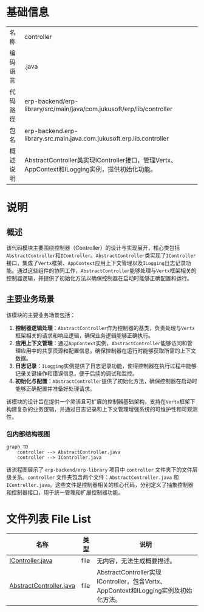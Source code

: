 # 基础信息

|      |      |
|------|------|
| 名称 | controller |
| 编码语言 | .java |
| 代码路径 | erp-backend/erp-library/src/main/java/com.jukusoft/erp/lib/controller |
| 包名 | erp-backend.erp-library.src.main.java.com.jukusoft.erp.lib.controller |
| 概述说明 | AbstractController类实现IController接口，管理Vertx、AppContext和ILogging实例，提供初始化功能。 |

# 说明

## 概述

该代码模块主要围绕控制器（Controller）的设计与实现展开，核心类包括`AbstractController`和`IController`。`AbstractController`类实现了`IController`接口，集成了`Vertx`框架、`AppContext`应用上下文管理以及`ILogging`日志记录功能。通过这些组件的协同工作，`AbstractController`能够处理与`Vertx`框架相关的控制器逻辑，并提供了初始化方法以确保控制器在启动时能够正确配置和运行。

## 主要业务场景

该模块的主要业务场景包括：

1. **控制器逻辑处理**：`AbstractController`作为控制器的基类，负责处理与`Vertx`框架相关的请求和响应逻辑，确保业务逻辑能够正确执行。
2. **应用上下文管理**：通过`AppContext`实例，`AbstractController`能够访问和管理应用中的共享资源和配置信息，确保控制器在运行时能够获取所需的上下文数据。
3. **日志记录**：`ILogging`实例提供了日志记录功能，使得控制器在执行过程中能够记录关键操作和错误信息，便于后续的调试和监控。
4. **初始化与配置**：`AbstractController`提供了初始化方法，确保控制器在启动时能够正确配置并准备好处理请求。

该模块的设计旨在提供一个灵活且可扩展的控制器基础架构，支持在`Vertx`框架下构建复杂的业务逻辑，并通过日志记录和上下文管理增强系统的可维护性和可观测性。


### 包内部结构视图

```mermaid
graph TD
    controller --> AbstractController.java
    controller --> IController.java
```

该流程图展示了 `erp-backend/erp-library` 项目中 `controller` 文件夹下的文件层级关系。`controller` 文件夹包含两个文件：`AbstractController.java` 和 `IController.java`。这些文件是控制器相关的核心代码，分别定义了抽象控制器和控制器接口，用于统一管理和扩展控制器功能。

# 文件列表 File List

| 名称   | 类型  | 说明 |
|-------|------|-------------|
| [IController.java](IController.md) | file | 无内容，无法生成概要描述。 |
| [AbstractController.java](AbstractController.md) | file | AbstractController实现IController，包含Vertx、AppContext和ILogging实例及初始化方法。 |



